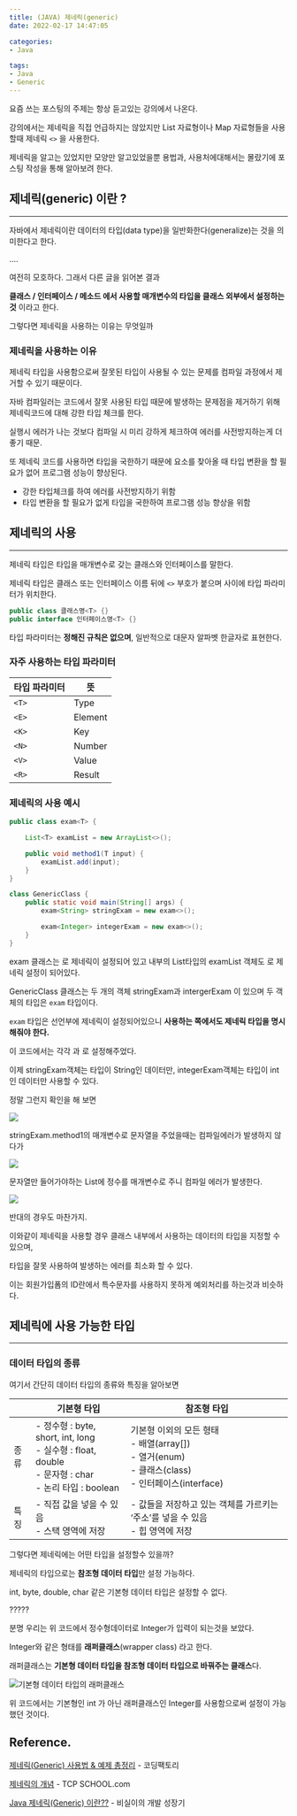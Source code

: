 ```yaml
---
title: (JAVA) 제네릭(generic) 
date: 2022-02-17 14:47:05  

categories:
- Java

tags:  
- Java
- Generic
---
```



요즘 쓰는 포스팅의 주제는 항상 듣고있는 강의에서 나온다.  

강의에서는 제네릭을 직접 언급하지는 않았지만 List 자료형이나 Map 자료형들을 사용할때 제네릭 `<>` 을 사용한다.

제네릭을 알고는 있었지만 모양만 알고있었을뿐 용법과, 사용처에대해서는 몰랐기에 포스팅 작성을 통해 알아보려 한다.

## 제네릭(generic) 이란 ?

---

자바에서 제네릭이란 데이터의 타입(data type)을 일반화한다(generalize)는 것을 의미한다고 한다.

....

여전히 모호하다. 그래서 다른 글을 읽어본 결과

**클래스 / 인터페이스 / 메소드 에서 사용할 매개변수의 타입을 클래스 외부에서 설정하는 것** 이라고 한다.

그렇다면 제네릭을 사용하는 이유는 무엇일까

### 제네릭을 사용하는 이유

제네릭 타입을 사용함으로써 잘못된 타입이 사용될 수 있는 문제를 컴파일 과정에서 제거할 수 있기 때문이다.

자바 컴파일러는 코드에서 잘못 사용된 타입 때문에 발생하는 문제점을 제거하기 위해 제네릭코드에 대해 강한 타입 체크를 한다.

실행시 에러가 나는 것보다 컴파일 시 미리 강하게 체크하여 에러를 사전방지하는게 더 좋기 때문.

또 제네릭 코드를 사용하면 타입을 국한하기 때문에 요소를 찾아올 때 타입 변환을 할 필요가 없어 프로그램 성능이 향상된다.

- 강한 타입체크를 하여 에러를 사전방지하기 위함
- 타입 변환을 할 필요가 없게 타입을 국한하여 프로그램 성능 향상을 위함

## 제네릭의 사용

---

제네릭 타입은 타입을 매개변수로 갖는 클래스와 인터페이스를 말한다.

제네릭 타입은 클래스 또는 인터페이스 이름 뒤에 `<>` 부호가 붙으며 사이에 타입 파라미터가 위치한다.

```java
public class 클래스명<T> {}
public interface 인터페이스명<T> {}
```

타입 파라미터는 **정해진 규칙은 없으며**, 일반적으로 대문자 알파벳 한글자로 표현한다.

### 자주 사용하는 타입 파라미터

| 타입 파라미터 | 뜻 |
| --- | --- |
| `<T>` | Type |
| `<E>` | Element |
| `<K>` | Key |
| `<N>` | Number |
| `<V>` | Value |
| `<R>` | Result |

### 제네릭의 사용 예시

```java
public class exam<T> {

    List<T> examList = new ArrayList<>();

    public void method1(T input) {
        examList.add(input);
    }
}

class GenericClass {
    public static void main(String[] args) {
        exam<String> stringExam = new exam<>();

        exam<Integer> integerExam = new exam<>();
    }
}
```

exam 클래스는 <T>로 제네릭이 설정되어 있고 내부의 List타입의  examList 객체도 <T>로 제네릭 설정이 되어있다.

GenericClass 클래스는 두 개의 객체 stringExam과 intergerExam 이 있으며 두 객체의 타입은 `exam` 타입이다.

`exam` 타입은 선언부에 제네릭이 설정되어있으니 **사용하는 쪽에서도 제네릭 타입을 명시 해줘야 한다.**

이 코드에서는 각각 <String>과 <Integer>로 설정해주었다.

이제 stringExam객체는 타입이 String인 데이터만, integerExam객체는 타입이 int 인 데이터만 사용할 수 있다.

정말 그런지 확인을 해 보면

![](/images/Java-generic/Untitled.png)

stringExam.method1의 매개변수로 문자열을 주었을때는 컴파일에러가 발생하지 않다가

![](/images/Java-generic/Untitled%201.png)

문자열만 들어가야하는 List에 정수를 매개변수로 주니 컴파일 에러가 발생한다.

![](/images/Java-generic/Untitled%202.png)

반대의 경우도 마찬가지.

이와같이 제네릭을 사용할 경우 클래스 내부에서 사용하는 데이터의 타입을 지정할 수 있으며,

타입을 잘못 사용하여 발생하는 에러를 최소화 할 수 있다.

이는 회원가입폼의 ID란에서 특수문자를 사용하지 못하게 예외처리를 하는것과 비슷하다.

## 제네릭에 사용 가능한 타입

---


### 데이터 타입의 종류

여기서 간단히 데이터 타입의 종류와 특징을 알아보면

|  | 기본형 타입 | 참조형 타입 |
| --- | --- | --- |
| 종류 | - 정수형 : byte, short, int, long </br> - 실수형 : float, double </br> - 문자형 : char </br> - 논리 타입 : boolean | 기본형 이외의 모든 형태 </br> - 배열(array[]) </br> - 열거(enum) </br> - 클래스(class) </br> - 인터페이스(interface) |
| 특징 | - 직접 값을 넣을 수 있음 </br> - 스택 영역에 저장 | - 값들을 저장하고 있는 객체를 가르키는 ‘주소’를 넣을 수 있음 </br> - 힙 영역에 저장 |

그렇다면 제네릭에는 어떤 타입을 설정할수 있을까?

제네릭의 타입으로는 **참조형 데이터 타입**만 설정 가능하다.

int, byte, double, char 같은 기본형 데이터 타입은 설정할 수 없다.


?????

분명 우리는 위 코드에서 정수형데이터로 Integer가 입력이 되는것을 보았다.

Integer와 같은 형태를 **래퍼클래스**(wrapper class) 라고 한다.

래퍼클래스는 **기본형 데이터 타입을 참조형 데이터 타입으로 바꿔주는 클래스**다.

![기본형 데이터 타입의 래퍼클래스](/images/Java-generic/Untitled%203.png)

위 코드에서는 기본형인 int 가 아닌 래퍼클래스인 Integer를 사용함으로써 설정이 가능했던 것이다.

## Reference.

[제네릭(Generic) 사용법 & 예제 총정리](https://coding-factory.tistory.com/573) - 코딩팩토리

[제네릭의 개념](http://www.tcpschool.com/java/java_generic_concept) - TCP SCHOOL.com

[Java 제네릭(Generic) 이란??](https://2dubbing.tistory.com/17) - 비실이의 개발 성장기